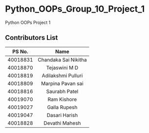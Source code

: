 # Python_OOPs_Group_10_Project_1
Python OOPs Project 1


## Contributors List 

|PS No. |  Name   | 
|:---:|:---:|
| 40018831 | Chandaka Sai Nikitha |  
| 40018870 | Tejaswini M D |   
| 40018819 | Adilakshmi Pulluri |   
| 40018809 | Marpina Pavan sai | 
| 40018816 | Saurabh Patel | 
| 40019070 | Ram Kishore |  
| 40019027 | Galla Rupesh |  
| 40019047 | Dasari Harish |   
| 40018828 | Devathi Mahesh |   

